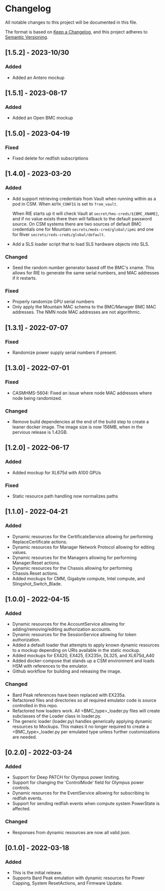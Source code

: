 # Changelog

All notable changes to this project will be documented in this file.

The format is based on [Keep a Changelog](https://keepachangelog.com/en/1.0.0/),
and this project adheres to [Semantic Versioning](https://semver.org/spec/v2.0.0.html).

<!--
Guiding Principles:
* Changelogs are for humans, not machines.
* There should be an entry for every single version.
* The same types of changes should be grouped.
* Versions and sections should be linkable.
* The latest version comes first.
* The release date of each version is displayed.
* Mention whether you follow Semantic Versioning.

Types of changes:
Added - for new features
Changed - for changes in existing functionality
Deprecated - for soon-to-be removed features
Removed - for now removed features
Fixed - for any bug fixes
Security - in case of vulnerabilities
-->

## [1.5.2] - 2023-10/30

### Added

- Added an Antero mockup

## [1.5.1] - 2023-08-17

### Added

- Added an Open BMC mockup

## [1.5.0] - 2023-04-19
### Fixed
- Fixed delete for redfish subscriptions

## [1.4.0] - 2023-03-20

### Added
- Add support retrieving credentials from Vault when running within as a pod in CSM. When `AUTH_CONFIG` is set to
  `from_vault`. 

    When RIE starts up it will check Vault at `secret/hms-creds/${BMC_XNAME}`, and if no value exists there then will 
    fallback to the default  password source. On CSM systems there are two sources of default BMC credentials one for 
    Mountain `secrets/meds-cred/global/ipmi` and one for River `secrets/reds-creds/global/default`.
- Add a SLS loader script that to load SLS hardware objects into SLS.

### Changed
- Seed the random number generator based off the BMC's xname. This allows for RIE to generate the same serial numbers,
  and MAC addresses if it restarts. 

### Fixed
- Properly randomize GPU serial numbers
- Only apply the Mountain MAC schema to the BMC/Manager BMC MAC addresses. The NMN node MAC addresses are not algorithmic.

## [1.3.1] - 2022-07-07

### Fixed

- Randomize power supply serial numbers if present.

## [1.3.0] - 2022-07-01

### Fixed

- CASMHMS-5604: Fixed an issue where node MAC addresses where node being randomized.

### Changed

- Remove build dependencies at the end of the build step to create a leaner docker image. The image size is now 156MB, when in the pervious release is 1.42GB.

## [1.2.0] - 2022-06-17

### Added

- Added mockup for XL675d with A100 GPUs

### Fixed

- Static resource path handling now normalizes paths

## [1.1.0] - 2022-04-21

### Added

- Dynamic resources for the CertificateService allowing for performing ReplaceCertificate actions.
- Dynamic resources for Manager Network Protocol allowing for editing values.
- Dynamic resources for the Managers allowing for performing Manager.Reset actions.
- Dynamic resources for the Chassis allowing for performing Chassis.Reset actions.
- Added mockups for CMM, Gigabyte compute, Intel compute, and Slingshot_Switch_Blade.

## [1.0.0] - 2022-04-15

### Added

- Dynamic resources for the AccountService allowing for adding/removing/editing authorization accounts.
- Dynamic resources for the SessionService allowing for token authorization.
- Added a default loader that attempts to apply known dynamic resources to a mockup depending on URIs available in the static mockup.
- Added mockups for EX420, EX425, EX235n, DL325, and XL675d_A40
- Added docker-compose that stands up a CSM environment and loads HSM with references to the emulator.
- Github workflow for building and releasing the image.

### Changed

- Bard Peak references have been replaced with EX235a.
- Refactored files and directories so all required emulator code is source controlled in this repo.
- Refactored how loaders work. All <BMC_type>_loader.py files will create subclasses of the Loader class in loader.py.
- The generic loader (loader.py) handles generically applying dynamic resources to Mockups. This makes it no longer required to create a <BMC_type>_loader.py per emulated type unless further customizations are needed.

## [0.2.0] - 2022-03-24

### Added

- Support for Deep PATCH for Olympus power limiting.
- Support for changing the 'ControlMode' field for Olympus power controls.
- Dynamic resources for the EventService allowing for subscribing to redfish events.
- Support for sending redfish events when compute system PowerState is affected.

### Changed

- Responses from dynamic resources are now all valid json.

## [0.1.0] - 2022-03-18

### Added

- This is the initial release.
- Supports Bard Peak emulation with dynamic resources for Power Capping, System ResetActions, and Firmware Update.
